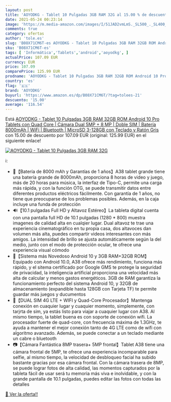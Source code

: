 ```yaml
---
layout: post
title: 'AOYODKG - Tablet 10 Pulgadas 3GB RAM 32G al 15.00 % de descuento'
date: 2021-05-24 00:23:14
image: 'https://m.media-amazon.com/images/I/51JAD2vmLmS._SL500_._SL400_.jpg'
comments: true
category: ofertas
author: 'tole.es'
slug: 'B08X71CM6T-es AOYODKG - Tablet 10 Pulgadas 3GB RAM 32GB ROM Android 10...'
sku: 'B08X71CM6T-es'
tags: [ 'Informática','Tablets','android','aoyodkg', ]
actualPrice: 107.09 EUR
currency: EUR
price: 107.09
comparePrice: 125.99 EUR
prodname: 'AOYODKG - Tablet 10 Pulgadas 3GB RAM 32GB ROM Android 10 Pro Tablets con Quad Core | Cámara Dual 5MP + 8 MP | Doble SIM | Batería 8000mAh | WiFi | Bluetooth | MicroSD 3-128GB  con Teclado y Ratón Gris'
country: 'es'
flag: '🇪🇸'
brand: 'AOYODKG'
buyurl: 'https://www.amazon.es/dp/B08X71CM6T/?tag=tolees-21'
descuento: '15.00'
average: '116.54'
---
```


Está [AOYODKG - Tablet 10 Pulgadas 3GB RAM 32GB ROM Android 10 Pro Tablets con Quad Core | Cámara Dual 5MP + 8 MP | Doble SIM | Batería 8000mAh | WiFi | Bluetooth | MicroSD 3-128GB  con Teclado y Ratón Gris](https://www.amazon.es/dp/B08X71CM6T/?tag=tolees-21) con 15.00 de descuento por 107.09 EUR (original: 125.99 EUR) en el siguiente enlace!

[![AOYODKG - Tablet 10 Pulgadas 3GB RAM 32G](https://m.media-amazon.com/images/I/51JAD2vmLmS._SL500_._SL400_.jpg)](https://www.amazon.es/dp/B08X71CM6T/?tag=tolees-21)

ℹ️:

- 🔋【Batería de 8000 mAh y Garantías de 1 años】A38 tablet grande tiene una batería grande de 8000mAh, proporciona 8 horas de video y juego, más de 20 horas para música, la interfaz de Tipo-C, permite una carga más rápida, y con la función OTG, se puede transmitir datos entre diferentes productos eléctricos fácilmente. Con garantía de 1 años, no tiene que preocuparse de los problemas posibles. Además, en la caja incluye una funda de protección
- 🔊【10.1 pulgadas Full HD y Altavoz Estéreo】La tableta digital cuenta con una pantalla full HD de 10.1 pulgadas (1280 * 800) muestra imagenes de calidad alta en cualqier lugar. Dual altavoz te trae una experiencia cinematográfico en tu propia casa, dos altavoces dan volumen más alta, puedes compartir videos interesantes con más amigos. La intensidad de brillo se ajusta automáticamente según la del medio, junto con el modo de protección ocular, te ofrece una experiencia visual cómodo
- 🚀【Sistema más Novedoso Android 10 y 3GB RAM+32GB ROM】Equipado con Android 10.0, A38 ofrece más rendimiento, funciona más rápido, y el sitema certificado por Google GMS te protege la seguridad de privacidad, la inteligencia artificial proporciona una velocidad más alta de calcular y menos gastos energéticos. 3GB de RAM garantiza la funcionamiento perfecto del sistema Android 10, y 32GB de almacenamiento (expandible hasta 128GB con Tarjeta TF) te permite guardar más juegos y ducumentos
- 📡【DUAL SIM 4G LTE + WIFI y Quad-Core Procesador】Mantenga conexión en cuaquier lugar y cuaquier momento, simplemente, con tarjrta de sim, ya estás listo para viajar a cuaquier lugar con A38. Al mismo tiempo, la tablet buena es con soporte de conexión wifi. La procesador fuerte de quad-core, con frecuencia máxima de 1.3GHz, te ayuda a mantener el mejor conexión tanto de 4G LTE como de wifi con algoritmo avanzado. Además, se puede conectar a un teclado mediante un cabre o bluetooth
- 📷【Cámara Fantástica 8MP trasera+ 5MP frontal】Tablet A38 tiene una cámara frontal de 5MP, te ofrece una experiencia incomparable para selfie, al mismo tiempo, la velocidad de desbloqueo facial ha subido bastante gracias por esa cámara frontal. Con la cámara trasera de 8MP, se puede lograr fotos de alta calidad, las momentos capturados por la tableta fácil de usar será tu memoria más viva e inolvidable, y con la grande pantalla de 10.1 pulgadas, puedes editar las fotos con todas las detalles

[🛒 Ver la oferta!!](https://www.amazon.es/dp/B08X71CM6T/?tag=tolees-21)
